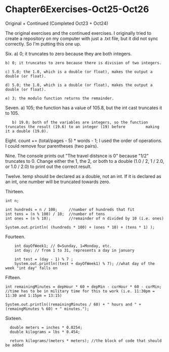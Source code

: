 Chapter6Exercises-Oct25-Oct26
=============================

Original + Continued (Completed Oct23 + Oct24)

The original exercises and the continued exercises. I originally tried to create a repository on my computer with just a .txt file, but it did not sync correctly. So I'm putting this one up.

Six. a) 0; it truncates to zero because they are both integers.

    b) 0; it truncates to zero because there is division of two integers.
    
    c) 5.0; the 1.0, which is a double (or float), makes the output a double (or float).
    
    d) 5.0; the 1.0, which is a double (or float), makes the output a double (or float).
    
    e) 3; the modulo function returns the remainder.


Seven. a) 105; the function has a value of 105.8, but the int cast truncates it to 105.

       b) 19.0; both of the variables are integers, so the function truncates the result (19.6) to an integer (19) before    	  making it a double (19.0).


Eight. count += (total/pages - 5) * words - 1; I used the order of operations. I could remove four parentheses (two pairs).


Nine. The console prints out "The travel distsnce is 0" because "1/2" truncates to 0. Change either the 1, the 2, or both to       a double (1.0 / 2, 1 / 2.0, or 1.0 / 2.0) to print out the correct result.


Twelve. temp should be declared as a double, not an int. If it is declared as an int, one number will be truncated towards 		zero.


Thirteen.
	
	int n;
		
	int hundreds = n / 100;     //number of hundreds that fit
	int tens = (n % 100) / 10;  //number of tens
	int ones = (n % 10);        //remainder of n divided by 10 (i.e. ones)
		
	System.out.println( (hundreds * 100) + (ones * 10) + (tens * 1) );


Fourteen.   

	    int dayOfWeek1; // 0=Sunday, 1=Monday, etc.
	    int day; // from 1 to 31, represents a day in january
				
	    int test = (day - 1) % 7 ;
	    System.out.println((test + dayOfWeek1) % 7); //what day of the week "int day" falls on


Fifteen.    

	int remainingMinutes = depHour * 60 + depMin - curHour * 60 - curMin; //time has to be in military time for this to work (i.e. 11:30pm = 11:30 and 1:15pm = 13:15)

	System.out.println((remainingMinutes / 60) + " hours and " + (remaingMinutes % 60) + " minutes.");


Sixteen.  

	  double meters = inches * 0.0254;
  	  double kilograms = lbs * 0.454;
  
  	  return kilograms/(meters * meters); //the block of code that should be added
